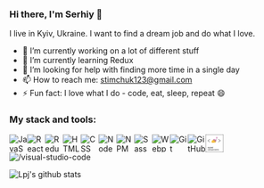 ### Hi there, I'm Serhiy 👋
I live in Kyiv, Ukraine. I want to find a dream job and do what I love. 


- 🔭 I’m currently working on a lot of different stuff
- 🌱 I’m currently learning Redux
- 🤔 I’m looking for help with finding more time in a single day
- 📫 How to reach me: stimchuk123@gmail.com
- ⚡ Fun fact: I love what I do - code, eat, sleep, repeat 😄

### My stack and tools:
<img src="https://raw.githubusercontent.com/gilbarbara/logos/master/logos/javascript.svg" alt="JavaScript" width="32px" height="32px" align="left">
<img src="https://raw.githubusercontent.com/gilbarbara/logos/master/logos/react.svg" alt="React" width="32px" height="32px" align="left">
<img src="https://raw.githubusercontent.com/gilbarbara/logos/master/logos/redux.svg" alt="Redux" width="32px" height="32px" align="left">
<img src="https://raw.githubusercontent.com/gilbarbara/logos/master/logos/html-5.svg" alt="HTML" width="32px" height="32px" align="left">
<img src="https://raw.githubusercontent.com/gilbarbara/logos/master/logos/css-3.svg" alt="CSS" width="32px" height="32px" align="left">
<img src="https://raw.githubusercontent.com/gilbarbara/logos/master/logos/nodejs-icon.svg" alt="NodeJS" width="32px" height="32px" align="left">
<img src="https://raw.githubusercontent.com/gilbarbara/logos/master/logos/npm.svg" alt="NPM" width="32px" height="32px" align="left">
<img src="https://raw.githubusercontent.com/gilbarbara/logos/master/logos/sass.svg" alt="Sass" width="32px" height="32px" align="left"
<img src="https://raw.githubusercontent.com/gilbarbara/logos/master/logos/prettier.svg" alt="Prettier" width="32px" height="32px" align="left">
<img src="https://raw.githubusercontent.com/gilbarbara/logos/master/logos/webpack.svg" alt="Webpack" width="32px" height="32px" align="left">
<img src="https://raw.githubusercontent.com/gilbarbara/logos/master/logos/git-icon.svg" alt="Git" width="32px" height="32px" align="left">
<img src="https://raw.githubusercontent.com/gilbarbara/logos/master/logos/github-icon.svg" alt="GitHub" width="32px" height="32px" align="left">
<img src="https://raw.githubusercontent.com/github/explore/80688e429a7d4ef2fca1e82350fe8e3517d3494d/topics/styled-components/styled-components.png" align="left" alt="styled-components" width="32px" height="32px">
<img src="https://raw.githubusercontent.com/gilbarbara/logos/master/logos/visual-studio-code.svg" alt="/visual-studio-code" width="32px" height="32px">


![Lpj's github stats](https://github-readme-stats.vercel.app/api?username=lsergo1996&show_icons=true&count_private=true)
